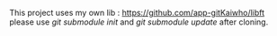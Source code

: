 This project uses my own lib : https://github.com/app-gitKaiwho/libft <br>
please use *git submodule init* and *git submodule update* after cloning.
